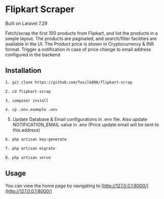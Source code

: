# Flipkart Scraper

Built on Laravel 7.29

Fetch/scrap the first 100 products from Flipkart, and list the products in a simple layout. The products are paginated, and search/filter facilities are available in the UI. The Product price is shown in Cryptocurrency & INR format.
Trigger a notification in case of price change to email
address configured in the backend

## Installation

 
```bash
1. git clone https://github.com/fasilk008/flipkart-scrap

2. cd flipkart-scrap

3. composer install

4. cp .env.example .env
```

5. Update Database & Email configurations in .env file. Also update NOTIFICATION_EMAIL value in .env (Price update email will be sent to this address)

```bash
6. php artisan key:generate

7. php artisan migrate

8. php artisan serve
```

## Usage

You can view the home page by navigating to [http://127.0.0.1:8000/](http://127.0.0.1:8000/)
